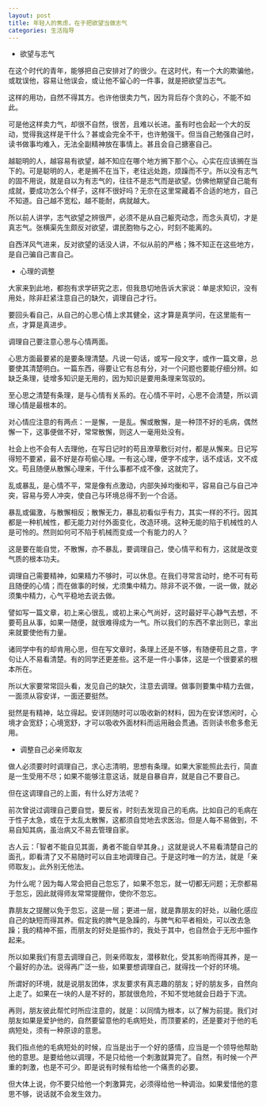 ```yaml
---
layout: post
title: 年轻人的焦虑，在于把欲望当做志气
categories: 生活指导
---
```


* 欲望与志气

在这个时代的青年，能够把自己安排对了的很少。在这时代，有一个大的欺骗他，或耽误他，容易让他误会，或让他不留心的一件事，就是把欲望当志气。

这样的用功，自然不得其方。也许他很卖力气，因为背后存个贪的心，不能不如此。

可是他这样卖力气，却很不自然，很苦，且难以长进。虽有时也会起一个大的反动，觉得我这样是干什么？甚或会完全不干，也许勉强干。但当自己勉强自己时，读书做事均难入，无法全副精神放在事情上。甚且会自己搪塞自己。

越聪明的人，越容易有欲望，越不知应在哪个地方搁下那个心。心实在应该搁在当下的。可是聪明的人，老是搁不在当下，老往远处跑，烦躁而不宁。所以没有志气的固不用说，就是自以为有志气的，往往不是志气而是欲望。仿佛他期望自己能有成就，要成功怎么个样子，这样不很好吗？无奈在这里常藏着不合适的地方，自己不知道。自己越不宽松，越不能耐，病就越大。

所以前人讲学，志气欲望之辨很严，必须不是从自己躯壳动念，而念头真切，才是真志气。张横渠先生颇反对欲望，谓民胞物与之心，时刻不能离的。

自西洋风气进来，反对欲望的话没人讲，不似从前的严格；殊不知正在这些地方，是自己骗自己害自己。

* 心理的调整

大家来到此地，都抱有求学研究之志，但我恳切地告诉大家说：单是求知识，没有用处，除非赶紧注意自己的缺欠，调理自己才行。

要回头看自己，从自己的心思心情上求其健全，这才算是真学问，在这里能有一点，才算是真进步。

调理自己要注意心思与心情两面。

心思方面最要紧的是要条理清楚。凡说一句话，或写一段文字，或作一篇文章，总要使其清楚明白。一篇东西，得要让它有总有分，对一个问题也要能仔细分辨。如缺乏条理，徒增多知识是无用的，因为知识是要用条理来驾驭的。

至心思之清楚有条理，是与心情有关系的。在心情不平时，心思不会清楚，所以调理心情是最根本的。

对心情应注意的有两点：一是懈，一是乱。懈或散懈，是一种顶不好的毛病，偶然懈一下，这事便做不好，常常散懈，则这人一毫用处没有。

社会上也不会有人去理他，在写日记时的苟且潦草敷衍对付，都是从懈来。日记写得短不要紧，最不好是存苟偷心理。一有这心理，便字不成字，话不成话，文不成文。苟且随便从散懈心理来，干什么事都不成不像，这就完了。

乱或暴乱，是心情不平，常是像有点激动，内部失掉均衡和平，容易自己与自己冲突，容易与旁人冲突，使自己与环境总得不到一个合适。

暴乱或偏激，与散懈相反；散懈无力，暴乱初看似乎有力，其实一样的不行。因其都是一种机械性，都无能力对付外面变化，改造环境。这种无能的陷于机械性的人是可怜的。然则如何可不陷于机械而变成一个有能力的人？

这是要在能自觉，不散懈，亦不暴乱，要调理自己，使心情平和有力，这就是改变气质的根本功夫。

调理自己需要精神，如果精力不够时，可以休息。在我们寻常言动时，绝不可有苟且随便的心情；而在做事的时候，尤须集中精力。除非不说不做，一说一做，就必须集中精力，心气平稳地去说去做。

譬如写一篇文章，初上来心很乱，或初上来心气尚好，这时最好平心静气去想，不要苟且从事，如果一随便，就很难得成为一气。所以我们的东西不拿出则已，拿出来就要使他有力量。

诸同学中有的却肯用心思，但在写文章时，条理上还是不够，有随便苟且之意，字句让人不易看清楚。有的同学还更差些。这不是一件小事体，这是一个很要紧的根本所在。

所以大家要常常回头看，发见自己的缺欠，注意去调理。做事则要集中精力去做，一面须从容安详，一面还要挺然。

挺然是有精神，站立得起。安详则随时可以吸收新的材料，因为在安详悠闲时，心境才会宽舒；心境宽舒，才可以吸收外面材料而运用融会贯通。否则读书愈多愈无用。

* 调整自己必亲师取友

做人必须要时时调理自己，求心志清明，思想有条理。如果大家能照此去行，简直是一生受用不尽；如果不能够注意这话，就是自暴自弃，就是自己不要自己。

但在这调理自己的上面，有什么好方法呢？

前次曾说过调理自己要自觉，要反省，时刻去发现自己的毛病。比如自己的毛病在于性子太急，或在于太乱太散懈，这都须自觉地去求医治。但是人每不易做到，不易自知其病，虽治病又不易去管理自家。

古人云：「智者不能自见其面，勇者不能自举其身。」这就是说人不易看清楚自己的面孔，即看清了又不易随时可以自主地调理自己。于是这时唯一的方法，就是「亲师取友」。此外别无他法。

为什么呢？因为每人常会把自己忽忘了，如果不忽忘，就一切都无问题；无奈都易于忽忘，因此就得师友常常提醒你，使你不忽忘。

靠朋友之提醒以免于忽忘，这是一层；更进一层，就是靠朋友的好处，以融化感应自己的缺短而得其养。假定我的脾气是急躁的，与脾气和平者相处，可以改去急躁；我的精神不振，而朋友的好处是振作的，我处于其中，也自然会于无形中振作起来。

所以如果我们有意去调理自己，则亲师取友，潜移默化，受其影响而得其养，是一个最好的办法。说得再广泛一些，如果要想调理自己，就得找一个好的环境。

所谓好的环境，就是说朋友团体，求友要求有真志趣的朋友；好的朋友多，自然向上走了。如果在一块的人是不好的，那就很危险，不知不觉地就会日趋于下流。

再则，朋友彼此帮忙时所应注意的，就是：以同情为根本，以了解为前提。我们对朋友如果是爱护他的，自然要留意他的毛病短处，而顶要紧的，还是要对于他的毛病短处，须有一种原谅的意思。

我们指点他的毛病短处的时候，应当是出于一个好的感情，应当是一个领导他帮助他的意思。是要给他以调理，不是只给他一个刺激就算完了。自然，有时候一个严重的刺激，也是不可少。即是说有时候有给他一个痛责的必要。

但大体上说，你不要只给他一个刺激算完，必须得给他一种调治。如果爱惜他的意思不够，说话就不会发生效力。